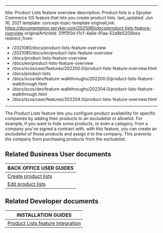   
---
title: Product Lists feature overview
description: Product lists is a Spryker Commerce OS feature that lets you create product lists.
last_updated: Jun 16, 2021
template: concept-topic-template
originalLink: https://documentation.spryker.com/2021080/docs/product-lists-feature-overview
originalArticleId: 31ff5f0d-f1c1-4a6e-91aa-52a9b5205bea
redirect_from:
  - /2021080/docs/product-lists-feature-overview
  - /2021080/docs/en/product-lists-feature-overview
  - /docs/product-lists-feature-overview
  - /docs/en/product-lists-feature-overview
  - /docs/scos/user/features/202200.0/product-lists-feature-overview.html
  - /docs/product-lists
  - /docs/scos/dev/feature-walkthroughs/202200.0/product-lists-feature-walkthrough.html  
  - /docs/scos/dev/feature-walkthroughs/202204.0/product-lists-feature-walkthrough.html  
  - /docs/scos/user/features/202204.0/product-lists-feature-overview.html
---

The *Product Lists* feature lets you configure product availability for specific companies by adding their products to an excludelist or allowlist. For example, if you want to hide some products, or even a category, from a company you've signed a contract with, with this feature, you can create an excludelist of those products and assign it to the company. This prevents the company from purchasing products from the excludelist.

<!-- add a link Enable Barcode Generator for your project -->

## Related Business User documents

|BACK OFFICE USER GUIDES|
|---|
| [Create product lists](/docs/pbc/all/product-information-management/{{page.version}}/base-shop/manage-in-the-back-office/product-lists/create-product-lists.html)  |
| [Edit product lists](/docs/pbc/all/product-information-management/{{page.version}}/base-shop/manage-in-the-back-office/product-lists/edit-product-lists.html)  |

## Related Developer documents

|INSTALLATION GUIDES |
|---------|
| [Product Lists feature integration](/docs/pbc/all/product-information-management/{{page.version}}/base-shop/install-and-upgrade/install-features/install-the-product-lists-catalog-feature.html) |
